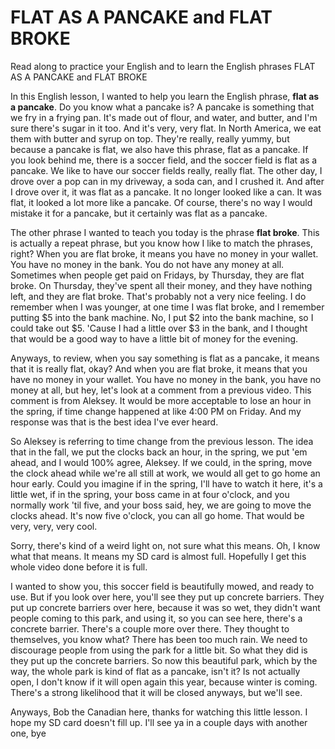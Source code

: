  # FLAT AS A PANCAKE and FLAT BROKE
 
 Read along to practice your English and to learn the English phrases FLAT AS A PANCAKE and FLAT BROKE

In this English lesson, I wanted to help you learn the English phrase, **flat as a pancake**. Do you know what a pancake is? A pancake is something that we fry in a frying pan. It's made out of flour, and water, and butter, and I'm sure there's sugar in it too. And it's very, very flat. In North America, we eat them with butter and syrup on top. They're really, really yummy, but because a pancake is flat, we also have this phrase, flat as a pancake. If you look behind me, there is a soccer field, and the soccer field is flat as a pancake. We like to have our soccer fields really, really flat. The other day, I drove over a pop can in my driveway, a soda can, and I crushed it. And after I drove over it, it was flat as a pancake. It no longer looked like a can. It was flat, it looked a lot more like a pancake. Of course, there's no way I would mistake it for a pancake, but it certainly was flat as a pancake.

The other phrase I wanted to teach you today is the phrase **flat broke**. This is actually a repeat phrase, but you know how I like to match the phrases, right? When you are flat broke, it means you have no money in your wallet. You have no money in the bank. You do not have any money at all. Sometimes when people get paid on Fridays, by Thursday, they are flat broke. On Thursday, they've spent all their money, and they have nothing left, and they are flat broke. That's probably not a very nice feeling. I do remember when I was younger, at one time I was flat broke, and I remember putting $5 into the bank machine. No, I put $2 into the bank machine, so I could take out $5. 'Cause I had a little over $3 in the bank, and I thought that would be a good way to have a little bit of money for the evening.

Anyways, to review, when you say something is flat as a pancake, it means that it is really flat, okay? And when you are flat broke, it means that you have no money in your wallet. You have no money in the bank, you have no money at all, but hey, let's look at a comment from a previous video. This comment is from Aleksey. It would be more acceptable to lose an hour in the spring, if time change happened at like 4:00 PM on Friday. And my response was that is the best idea I've ever heard.

So Aleksey is referring to time change from the previous lesson. The idea that in the fall, we put the clocks back an hour, in the spring, we put 'em ahead, and I would 100% agree, Aleksey. If we could, in the spring, move the clock ahead while we're all still at work, we would all get to go home an hour early. Could you imagine if in the spring, I'll have to watch it here, it's a little wet, if in the spring, your boss came in at four o'clock, and you normally work 'til five, and your boss said, hey, we are going to move the clocks ahead. It's now five o'clock, you can all go home. That would be very, very, very cool.

Sorry, there's kind of a weird light on, not sure what this means. Oh, I know what that means. It means my SD card is almost full. Hopefully I get this whole video done before it is full.

I wanted to show you, this soccer field is beautifully mowed, and ready to use. But if you look over here, you'll see they put up concrete barriers. They put up concrete barriers over here, because it was so wet, they didn't want people coming to this park, and using it, so you can see here, there's a concrete barrier. There's a couple more over there. They thought to themselves, you know what? There has been too much rain. We need to discourage people from using the park for a little bit. So what they did is they put up the concrete barriers. So now this beautiful park, which by the way, the whole park is kind of flat as a pancake, isn't it? Is not actually open, I don't know if it will open again this year, because winter is coming. There's a strong likelihood that it will be closed anyways, but we'll see.

Anyways, Bob the Canadian here, thanks for watching this little lesson. I hope my SD card doesn't fill up. I'll see ya in a couple days with another one, bye
